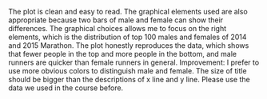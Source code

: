 The plot is clean and easy to read. The graphical elements used are also appropriate because two bars of male and female can show their differences. The graphical choices allows me to focus on the right elements, which is the distribution of top 100 males and females of 2014 and 2015 Marathon. The plot honestly reproduces the data, which shows that fewer people in the top and more people in the bottom, and male runners are quicker than female runners in general.
Improvement: I prefer to use more obvious colors to distinguish male and female. The size of title should be bigger than the descriptions of x line and y line. Please use the data we used in the course before.
